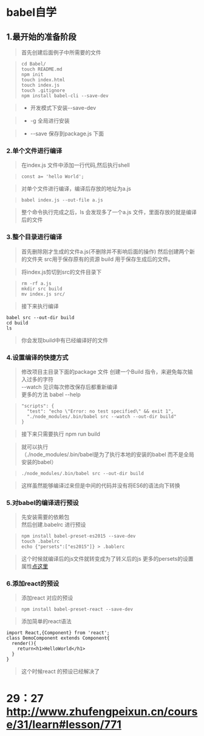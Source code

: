 # babel自学

## 1.最开始的准备阶段

> 首先创建后面例子中所需要的文件

> ```
> cd Babel/
> touch README.md
> npm init
> touch index.html
> touch index.js
> touch .gitignore
> npm install babel-cli --save-dev
> ```

> - 开发模式下安装--save-dev<br>

> - -g 全局进行安装<br>

> - --save 保存到package.js 下面

### 2.单个文件进行编译

> 在index.js 文件中添加一行代码,然后执行shell

> ```
> const a= 'hello World';
> ```

> 对单个文件进行编译，编译后存放的地址为a.js

> ```
> babel index.js --out-file a.js
> ```

> 整个命令执行完成之后，ls 会发现多了一个a.js 文件，里面存放的就是编译后的文件

### 3.整个目录进行编译

> 首先删除刚才生成的文件a.js(不删除并不影响后面的操作) 然后创建两个新的文件夹 src用于保存原有的资源 build 用于保存生成后的文件。

> 将index.js剪切到src的文件目录下

> ```
> rm -rf a.js
> mkdir src build
> mv index.js src/
> ```

> 接下来执行编译

```
babel src --out-dir build
cd build
ls
```

> 你会发现build中有已经编译好的文件

### 4.设置编译的快捷方式

> 修改项目主目录下面的package 文件 创建一个Build 指令，来避免每次输入过多的字符<br>
> --watch 见识每次修改保存后都重新编译<br>
> 更多的方法 babel --help

> ```
> "scripts": {
>   "test": "echo \"Error: no test specified\" && exit 1",
>   "./node_modules/.bin/babel src --watch --out-dir build"
> }
> ```

> 接下来只需要执行 npm run build

> 就可以执行<br>
> （./node_modules/.bin/babel是为了执行本地的安装的babel 而不是全局安装的babel）

> ```
> ./node_modules/.bin/babel src --out-dir build
> ```

> 这样虽然能够编译过来但是中间的代码并没有将ES6的语法向下转换

### 5.对babel的编译进行预设

> 先安装需要的依赖包<br>
> 然后创建.babelrc 进行预设

> ```
> npm install babel-preset-es2015 --save-dev
> touch .babelrc
> echo {"persets":["es2015"]} > .bablerc
> ```

> 这个时候就编译后的js文件就转变成为了转义后的js 更多的persets的设置属性[点这里](http://babeljs.io/docs/usage/options/)

### 6.添加react的预设

> 添加react 对应的预设

> ```
> npm install babel-preset-react --save-dev
> ```

> 添加简单的react语法<br>

```
import React,{Component} from 'react';
class DemoComponent extends Component{
  render(){
    return<h1>HelloWorld</h1>
  }
}
```

> 这个时候react 的预设已经解决了

# 29：27 <http://www.zhufengpeixun.cn/course/31/learn#lesson/771>
